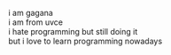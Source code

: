 i am gagana <br/>
i am from uvce<br/>
i hate programming but still doing it<br/>
but i love to learn programming nowadays<br/>
